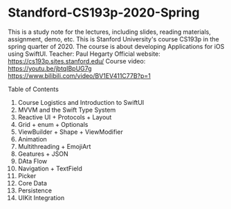 # Standford-CS193p-2020-Spring
This is a study note for the lectures, including slides, reading materials, assignment, demo, etc.
This is Stanford University's course CS193p in the spring quarter of 2020. The course is about developing Applications for iOS using SwiftUI.
Teacher: Paul Hegarty
Official website: https://cs193p.sites.stanford.edu/
Course video: 
https://youtu.be/jbtqIBpUG7g
https://www.bilibili.com/video/BV1EV411C77B?p=1

Table of Contents
1. Course Logistics and Introduction to SwiftUI
2. MVVM and the Swift Type System
3. Reactive UI + Protocols + Layout
4. Grid + enum + Optionals
5. ViewBuilder + Shape + ViewModifier
6. Animation
7. Multithreading + EmojiArt
8. Geatures + JSON
9. DAta Flow
10. Navigation + TextField
11. Picker
12. Core Data
13. Persistence
14. UIKit Integration



